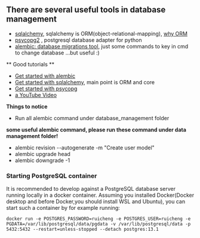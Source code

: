 ## There are several useful tools in database management
- [sqlalchemy](https://www.sqlalchemy.org/), sqlalchemy is ORM(object-relational-mapping), [why ORM](https://blog.bitsrc.io/what-is-an-orm-and-why-you-should-use-it-b2b6f75f5e2a)
- [psycopg2](https://pypi.org/project/psycopg2/) , postgresql database adapter for python
- [alembic: database migrations tool](https://alembic.sqlalchemy.org/en/latest/), just some commands to key in cmd to change database ...but useful :)



** Good tutorials **
- [Get started with alembic](https://alembic.sqlalchemy.org/en/latest/tutorial.html)
- [Get started with sqlalchemy](https://docs.sqlalchemy.org/en/14/tutorial/index.html), main point is ORM and core
- [Get started with psycopg](https://www.psycopg.org/docs/index.html)
- [a YouTube Video](https://www.youtube.com/watch?v=nt5sSr1A_qw)

**Things to notice**
- Run all alembic command under database_management folder

**some useful alembic command, please run these command under data management folder!**
- alembic revision --autogenerate -m "Create user model"
- alembic upgrade head
- alembic downgrade -1


### Starting PostgreSQL container
It is recommended to develop against a PostgreSQL database server running locally in a docker container. Assuming you installed Docker(Docker desktop and before Docker,you should install WSL and Ubuntu), you can start such a container by for example running:
```
docker run -e POSTGRES_PASSWORD=ruicheng -e POSTGRES_USER=ruicheng -e PGDATA=/var/lib/postgresql/data/pgdata -v /var/lib/postgresql/data -p 5432:5432 --restart=unless-stopped --detach postgres:13.1
```
